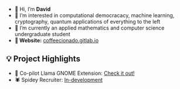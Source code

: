 - 👋 Hi, I’m **David**
- 👀 I’m interested in computational democracacy, machine learning, cryptography, quantum applications of everything to the left
- 🌱 I’m currently an applied mathematics and computer science undergraduate student
- **🔗 Website:** [coffeecionado.gitlab.io](https://martijara.gitlab.io)

**💡 Project Highlights**
---
- 🦙 Co-pilot Llama GNOME Extension: [Check it out!](https://martijara.gitlab.io/Penguin-AI-Chatbot-for-GNOME/)
- 🕷️ Spidey Recruiter: [In-development](#)